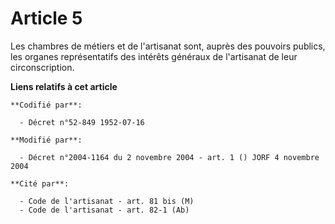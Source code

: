 # Article 5

Les chambres de métiers et de l'artisanat sont, auprès des pouvoirs publics, les organes représentatifs des intérêts généraux
de l'artisanat de leur circonscription.

**Liens relatifs à cet article**

	**Codifié par**:

	  - Décret n°52-849 1952-07-16

	**Modifié par**:

	  - Décret n°2004-1164 du 2 novembre 2004 - art. 1 () JORF 4 novembre 2004

	**Cité par**:

	  - Code de l'artisanat - art. 81 bis (M)
	  - Code de l'artisanat - art. 82-1 (Ab)
